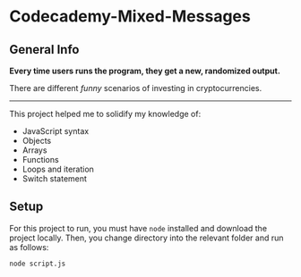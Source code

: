 # Codecademy-Mixed-Messages

## General Info
**Every time users runs the program, they get a new, randomized output.** 

There are different *funny* scenarios of investing in cryptocurrencies.

***

This project helped me to solidify my knowledge of:
* JavaScript syntax
* Objects
* Arrays
* Functions
* Loops and iteration
* Switch statement
 
## Setup
For this project to run, you must have `node` installed and download the project locally.
Then, you change directory into the relevant folder and run as follows:

```
node script.js
```
